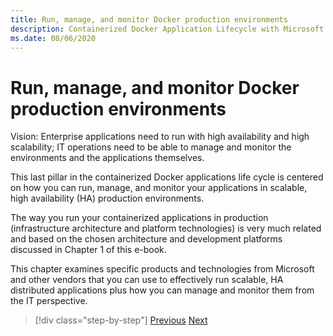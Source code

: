 ```yaml
---
title: Run, manage, and monitor Docker production environments
description: Containerized Docker Application Lifecycle with Microsoft Platform and Tools
ms.date: 08/06/2020
---
```


# Run, manage, and monitor Docker production environments

Vision: Enterprise applications need to run with high availability and high scalability; IT operations need to be able to manage and monitor the environments and the applications themselves.

This last pillar in the containerized Docker applications life cycle is centered on how you can run, manage, and monitor your applications in scalable, high availability (HA) production environments.

The way you run your containerized applications in production (infrastructure architecture and platform technologies) is very much related and based on the chosen architecture and development platforms discussed in Chapter 1 of this e-book.

This chapter examines specific products and technologies from Microsoft and other vendors that you can use to effectively run scalable, HA distributed applications plus how you can manage and monitor them from the IT perspective.

>[!div class="step-by-step"]
>[Previous](../docker-devops-workflow/create-ci-cd-pipelines-azure-devops-services-aspnetcore-kubernetes.md)
>[Next](run-microservices-based-applications-in-production.md)
